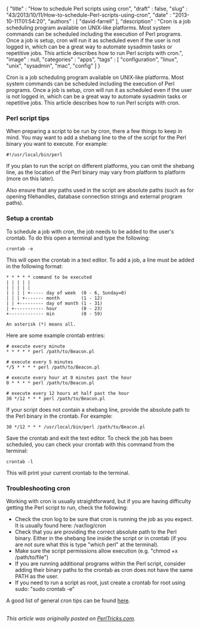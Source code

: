 {
   "title" : "How to schedule Perl scripts using cron",
   "draft" : false,
   "slug" : "43/2013/10/11/How-to-schedule-Perl-scripts-using-cron",
   "date" : "2013-10-11T01:54:20",
   "authors" : [
      "david-farrell"
   ],
   "description" : "Cron is a job scheduling program available on UNIX-like platforms. Most system commands can be scheduled including the execution of Perl programs. Once a job is setup, cron will run it as scheduled even if the user is not logged in, which can be a great way to automate sysadmin tasks or repetitive jobs. This article describes how to run Perl scripts with cron.",
   "image" : null,
   "categories" : "apps",
   "tags" : [
      "configuration",
      "linux",
      "unix",
      "sysadmin",
      "mac",
      "config"
   ]
}


Cron is a job scheduling program available on UNIX-like platforms. Most system commands can be scheduled including the execution of Perl programs. Once a job is setup, cron will run it as scheduled even if the user is not logged in, which can be a great way to automate sysadmin tasks or repetitive jobs. This article describes how to run Perl scripts with cron.

### Perl script tips

When preparing a script to be run by cron, there a few things to keep in mind. You may want to add a shebang line to the of the script for the Perl binary you want to execute. For example:

``` prettyprint
#!/usr/local/bin/perl
```

If you plan to run the script on different platforms, you can omit the shebang line, as the location of the Perl binary may vary from platform to platform (more on this later).

Also ensure that any paths used in the script are absolute paths (such as for opening filehandles, database connection strings and external program paths).

### Setup a crontab

To schedule a job with cron, the job needs to be added to the user's crontab. To do this open a terminal and type the following:

``` prettyprint
crontab -e
```

This will open the crontab in a text editor. To add a job, a line must be added in the following format:

``` prettyprint
* * * * * command to be executed
| | | | |
| | | | |
| | | | +----- day of week  (0 - 6, Sunday=0)
| | | +------- month        (1 - 12)
| | +--------- day of month (1 - 31)
| +----------- hour         (0 - 23)
+------------- min          (0 - 59)

An asterisk (*) means all.
```

Here are some example crontab entries:

``` prettyprint
# execute every minute
* * * * * perl /path/to/Beacon.pl

# execute every 5 minutes
*/5 * * * * perl /path/to/Beacon.pl

# execute every hour at 0 minutes past the hour
0 * * * * perl /path/to/Beacon.pl

# execute every 12 hours at half past the hour
30 */12 * * * perl /path/to/Beacon.pl
```

If your script does not contain a shebang line, provide the absolute path to the Perl binary in the crontab. For example:

``` prettyprint
30 */12 * * * /usr/local/bin/perl /path/to/Beacon.pl
```

Save the crontab and exit the text editor. To check the job has been scheduled, you can check your crontab with this command from the terminal:

``` prettyprint
crontab -l
```

This will print your current crontab to the terminal.

### Troubleshooting cron

Working with cron is usually straightforward, but if you are having difficulty getting the Perl script to run, check the following:

-   Check the cron log to be sure that cron is running the job as you expect. It is usually found here: /var/log/cron
-   Check that you are providing the correct absolute path to the Perl binary. Either in the shebang line inside the script or in crontab (if you are not sure what this is type "which perl" at the terminal).
-   Make sure the script permissions allow execution (e.g. "chmod +x /path/to/file")
-   If you are running additional programs within the Perl script, consider adding their binary paths to the crontab as cron does not have the same PATH as the user.
-   If you need to run a script as root, just create a crontab for root using sudo: "sudo crontab -e"

A good list of general cron tips can be found [here](http://askubuntu.com/questions/23009/reasons-why-crontab-does-not-work).

\
*This article was originally posted on [PerlTricks.com](http://perltricks.com).*
